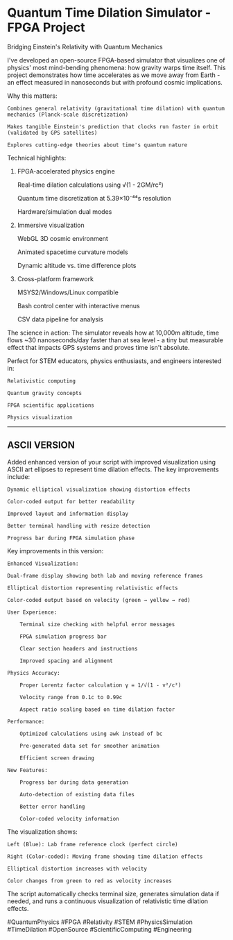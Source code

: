 # Quantum Time Dilation Simulator - FPGA Project

Bridging Einstein's Relativity with Quantum Mechanics

I've developed an open-source FPGA-based simulator that visualizes one of physics' most mind-bending phenomena: how gravity warps time itself. This project demonstrates how time accelerates as we move away from Earth - an effect measured in nanoseconds but with profound cosmic implications.

Why this matters:

    Combines general relativity (gravitational time dilation) with quantum mechanics (Planck-scale discretization)

    Makes tangible Einstein's prediction that clocks run faster in orbit (validated by GPS satellites)

    Explores cutting-edge theories about time's quantum nature

Technical highlights:

1. FPGA-accelerated physics engine

    Real-time dilation calculations using √(1 - 2GM/rc²)

    Quantum time discretization at 5.39×10⁻⁴⁴s resolution

    Hardware/simulation dual modes

2. Immersive visualization

    WebGL 3D cosmic environment

    Animated spacetime curvature models

    Dynamic altitude vs. time difference plots

3. Cross-platform framework

    MSYS2/Windows/Linux compatible

    Bash control center with interactive menus

    CSV data pipeline for analysis

The science in action:
The simulator reveals how at 10,000m altitude, time flows ~30 nanoseconds/day faster than at sea level - a tiny but measurable effect that impacts GPS systems and proves time isn't absolute.

Perfect for STEM educators, physics enthusiasts, and engineers interested in:

    Relativistic computing

    Quantum gravity concepts

    FPGA scientific applications

    Physics visualization

----------------------------------
ASCII VERSION
----------------------------------

Added enhanced version of your script with improved visualization using ASCII art ellipses to represent time dilation effects. The key improvements include:

    Dynamic elliptical visualization showing distortion effects

    Color-coded output for better readability

    Improved layout and information display

    Better terminal handling with resize detection

    Progress bar during FPGA simulation phase

Key improvements in this version:

    Enhanced Visualization:

    Dual-frame display showing both lab and moving reference frames

    Elliptical distortion representing relativistic effects

    Color-coded output based on velocity (green → yellow → red)

    User Experience:

        Terminal size checking with helpful error messages

        FPGA simulation progress bar

        Clear section headers and instructions

        Improved spacing and alignment

    Physics Accuracy:

        Proper Lorentz factor calculation γ = 1/√(1 - v²/c²)

        Velocity range from 0.1c to 0.99c

        Aspect ratio scaling based on time dilation factor

    Performance:

        Optimized calculations using awk instead of bc

        Pre-generated data set for smoother animation

        Efficient screen drawing

    New Features:

        Progress bar during data generation

        Auto-detection of existing data files

        Better error handling

        Color-coded velocity information

The visualization shows:

    Left (Blue): Lab frame reference clock (perfect circle)

    Right (Color-coded): Moving frame showing time dilation effects

    Elliptical distortion increases with velocity

    Color changes from green to red as velocity increases

The script automatically checks terminal size, generates simulation data if needed, and runs a continuous visualization of relativistic time dilation effects.



#QuantumPhysics #FPGA #Relativity #STEM #PhysicsSimulation #TimeDilation #OpenSource #ScientificComputing #Engineering
